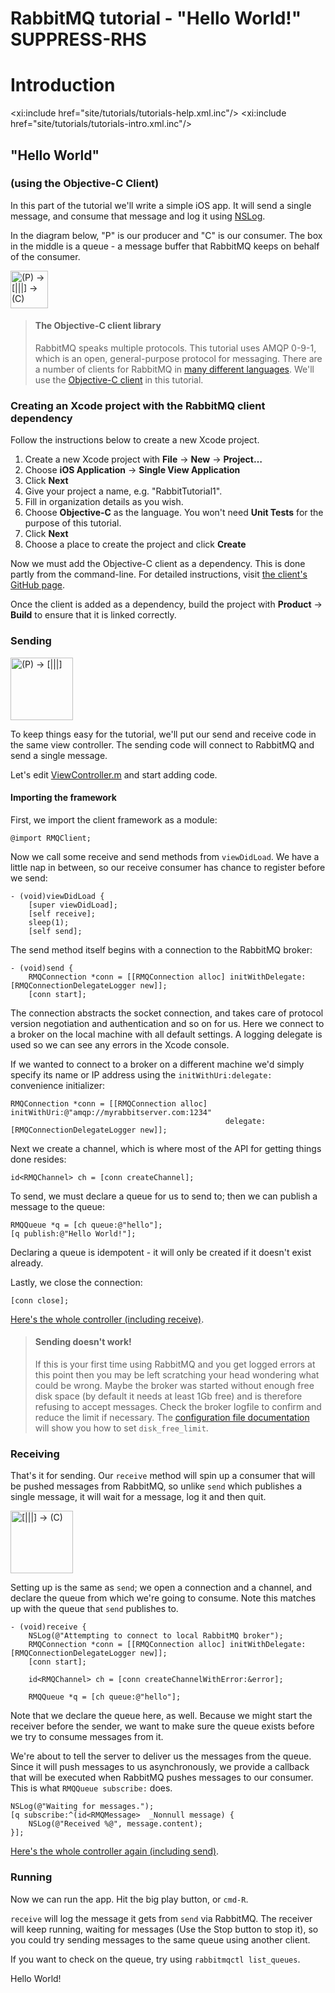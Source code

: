 # RabbitMQ tutorial - "Hello World!" SUPPRESS-RHS

# Introduction

<xi:include href="site/tutorials/tutorials-help.xml.inc"/>
<xi:include href="site/tutorials/tutorials-intro.xml.inc"/>

## "Hello World"
### (using the Objective-C Client)

In this part of the tutorial we'll write a simple iOS app. It will send a
single message, and consume that message and log it using [NSLog][nslog].

In the diagram below, "P" is our producer and "C" is our consumer. The box in
the middle is a queue - a message buffer that RabbitMQ keeps on behalf of the
consumer.

<div class="diagram">
  <img src="/img/tutorials/python-one.png" alt="(P) -> [|||] -> (C)" height="60" />
</div>

> #### The Objective-C client library
> RabbitMQ speaks multiple protocols. This tutorial uses AMQP 0-9-1, which is an open,
> general-purpose protocol for messaging. There are a number of clients
> for RabbitMQ in [many different
> languages][devtools]. We'll
> use the [Objective-C client][client] in this tutorial.

### Creating an Xcode project with the RabbitMQ client dependency

Follow the instructions below to create a new Xcode project.

1. Create a new Xcode project with **File** -> **New** -> **Project…**
1. Choose **iOS Application** -> **Single View Application**
1. Click **Next**
1. Give your project a name, e.g. "RabbitTutorial1".
1. Fill in organization details as you wish.
1. Choose **Objective-C** as the language. You won't need **Unit Tests** for the
   purpose of this tutorial.
1. Click **Next**
1. Choose a place to create the project and click **Create**

Now we must add the Objective-C client as a dependency. This is done partly
from the command-line. For detailed instructions, visit [the client's GitHub
page][client].

Once the client is added as a dependency, build the project with **Product** ->
**Build** to ensure that it is linked correctly.


### Sending

<div class="diagram">
  <img src="/img/tutorials/sending.png" alt="(P) -> [|||]" height="100" />
</div>

To keep things easy for the tutorial, we'll put our send and receive code in
the same view controller. The sending code will connect to RabbitMQ and send a
single message.

Let's edit 
[ViewController.m][controller]
and start adding code.

#### Importing the framework

First, we import the client framework as a module:

    @import RMQClient;

Now we call some receive and send methods from `viewDidLoad`. We have a little
nap in between, so our receive consumer has chance to register before we send:

    - (void)viewDidLoad {
        [super viewDidLoad];
        [self receive];
        sleep(1);
        [self send];

The send method itself begins with a connection to the RabbitMQ broker:

    - (void)send {
        RMQConnection *conn = [[RMQConnection alloc] initWithDelegate:[RMQConnectionDelegateLogger new]];
        [conn start];

The connection abstracts the socket connection, and takes care of
protocol version negotiation and authentication and so on for us. Here
we connect to a broker on the local machine with all default settings. A
logging delegate is used so we can see any errors in the Xcode console.

If we wanted to connect to a broker on a different
machine we'd simply specify its name or IP address using the `initWithUri:delegate:`
convenience initializer:

    RMQConnection *conn = [[RMQConnection alloc] initWithUri:@"amqp://myrabbitserver.com:1234"
                                                    delegate:[RMQConnectionDelegateLogger new]];

Next we create a channel, which is where most of the API for getting
things done resides:

    id<RMQChannel> ch = [conn createChannel];

To send, we must declare a queue for us to send to; then we can publish a message
to the queue:

    RMQQueue *q = [ch queue:@"hello"];
    [q publish:@"Hello World!"];

Declaring a queue is idempotent - it will only be created if it doesn't
exist already.

Lastly, we close the connection:

    [conn close];

[Here's the whole controller (including receive)][controller].

> #### Sending doesn't work!
>
> If this is your first time using RabbitMQ and you get logged errors at this
> point then you may be left scratching your head wondering what could
> be wrong. Maybe the broker was started without enough free disk space
> (by default it needs at least 1Gb free) and is therefore refusing to
> accept messages. Check the broker logfile to confirm and reduce the
> limit if necessary. The <a
> href="http://www.rabbitmq.com/configure.html#config-items">configuration
> file documentation</a> will show you how to set <code>disk_free_limit</code>.


### Receiving

That's it for sending. Our `receive` method will spin up a consumer that will
be pushed messages from RabbitMQ, so unlike `send` which publishes a single
message, it will wait for a message, log it and then quit.

<div class="diagram">
  <img src="/img/tutorials/receiving.png" alt="[|||] -> (C)" height="100" />
</div>

Setting up is the same as `send`; we open a connection and a
channel, and declare the queue from which we're going to consume.
Note this matches up with the queue that `send` publishes to.

    - (void)receive {
        NSLog(@"Attempting to connect to local RabbitMQ broker");
        RMQConnection *conn = [[RMQConnection alloc] initWithDelegate:[RMQConnectionDelegateLogger new]];
        [conn start];

        id<RMQChannel> ch = [conn createChannelWithError:&error];

        RMQQueue *q = [ch queue:@"hello"];

Note that we declare the queue here, as well. Because we might start
the receiver before the sender, we want to make sure the queue exists
before we try to consume messages from it.

We're about to tell the server to deliver us the messages from the
queue. Since it will push messages to us asynchronously, we provide a
callback that will be executed when RabbitMQ pushes messages to
our consumer. This is what `RMQQueue subscribe:` does.

    NSLog(@"Waiting for messages.");
    [q subscribe:^(id<RMQMessage>  _Nonnull message) {
        NSLog(@"Received %@", message.content);
    }];

[Here's the whole controller again (including send)][controller].

### Running

Now we can run the app. Hit the big play button, or `cmd-R`.

`receive` will log the message it gets from `send` via
RabbitMQ. The receiver will keep running, waiting for messages (Use the Stop
button to stop it), so you could try sending messages to the same queue using
another client.

If you want to check on the queue, try using `rabbitmqctl list_queues`.

Hello World!

[client]:https://github.com/rabbitmq/rabbitmq-objc-client
[controller]:https://github.com/rabbitmq/rabbitmq-tutorials/blob/master/objective-c/tutorial1/tutorial1/ViewController.m
[devtools]:http://rabbitmq.com/devtools.html
[nslog]:https://developer.apple.com/library/ios/technotes/tn2347/_index.html
